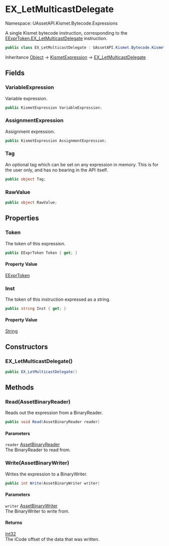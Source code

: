 # EX_LetMulticastDelegate

Namespace: UAssetAPI.Kismet.Bytecode.Expressions

A single Kismet bytecode instruction, corresponding to the [EExprToken.EX_LetMulticastDelegate](./uassetapi.kismet.bytecode.eexprtoken.md#ex_letmulticastdelegate) instruction.

```csharp
public class EX_LetMulticastDelegate : UAssetAPI.Kismet.Bytecode.KismetExpression
```

Inheritance [Object](https://docs.microsoft.com/en-us/dotnet/api/system.object) → [KismetExpression](./uassetapi.kismet.bytecode.kismetexpression.md) → [EX_LetMulticastDelegate](./uassetapi.kismet.bytecode.expressions.ex_letmulticastdelegate.md)

## Fields

### **VariableExpression**

Variable expression.

```csharp
public KismetExpression VariableExpression;
```

### **AssignmentExpression**

Assignment expression.

```csharp
public KismetExpression AssignmentExpression;
```

### **Tag**

An optional tag which can be set on any expression in memory. This is for the user only, and has no bearing in the API itself.

```csharp
public object Tag;
```

### **RawValue**

```csharp
public object RawValue;
```

## Properties

### **Token**

The token of this expression.

```csharp
public EExprToken Token { get; }
```

#### Property Value

[EExprToken](./uassetapi.kismet.bytecode.eexprtoken.md)<br>

### **Inst**

The token of this instruction expressed as a string.

```csharp
public string Inst { get; }
```

#### Property Value

[String](https://docs.microsoft.com/en-us/dotnet/api/system.string)<br>

## Constructors

### **EX_LetMulticastDelegate()**

```csharp
public EX_LetMulticastDelegate()
```

## Methods

### **Read(AssetBinaryReader)**

Reads out the expression from a BinaryReader.

```csharp
public void Read(AssetBinaryReader reader)
```

#### Parameters

`reader` [AssetBinaryReader](./uassetapi.assetbinaryreader.md)<br>
The BinaryReader to read from.

### **Write(AssetBinaryWriter)**

Writes the expression to a BinaryWriter.

```csharp
public int Write(AssetBinaryWriter writer)
```

#### Parameters

`writer` [AssetBinaryWriter](./uassetapi.assetbinarywriter.md)<br>
The BinaryWriter to write from.

#### Returns

[Int32](https://docs.microsoft.com/en-us/dotnet/api/system.int32)<br>
The iCode offset of the data that was written.
